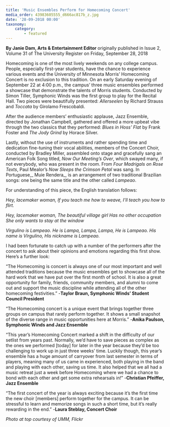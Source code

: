```yaml
---
title: 'Music Ensembles Perform for Homecoming Concert'
media_order: 43983605555_d666ac817b_z.jpg
date: '28-09-2018 00:00'
taxonomy:
    category:
        - featured
---
```


**By Janie Dam, Arts & Entertainment Editor** originally published in Issue 2, Volume 31 of The University Register on Friday, September 28, 2018

Homecoming is one of the most lively weekends on any college campus. People, especially first-year students, have the chance to experience various events and the University of Minnesota Morris’ Homecoming Concert is no exclusion to this tradition. On an early Saturday evening of September 22 at 4:00 p.m., the campus’ three music ensembles performed a showcase that demonstrate the talents of Morris students. Conducted by Simon Tiller, Symphonic Winds was the first group to play for the Recital Hall. Two pieces were beautifully presented: _Allerseelen_ by Richard Strauss and _Toccata_ by Girolamo Frescobaldi.

After the audience members’ enthusiastic applause,  Jazz Ensemble, directed by Jonathan Campbell, gathered and offered a more upbeat vibe through the two classics that they performed: _Blues in Hoss’ Flat_ by Frank Foster and _The Jody Grind_ by Horace Silver.

Lastly, without the use of instruments and rather spending time and dedication fine-tuning their vocal abilities, members of the Concert Choir, conducted by Bradley Miller, assembled onto stage and gracefully sang an American Folk Song titled, _Now Our Meeting’s Over_, which swayed many, if not everybody, who was present in the room. From _Four Madrigals on Rose Texts_, Paul Mealor’s _Now Sleeps the Crimson Petal_ was sang. In Portuguese,_ Muie Rendera_, is an arrangement of two traditional Brazilian songs: one being the same title and the other called _Lampeao_. 

For understanding of this piece, the English translation follows:

_Hey, lacemaker woman,
If you teach me how to weave, 
I’ll teach you how to flirt._

_Hey, lacemaker woman,
The beautiful village girl
Has no other occupation
She only wants to stay at the window_

_Virgulino is Lampeao.
He is Lampa, Lampa, Lampa,
He is Lampeao.
His name is Virgulino,
His nickname is Lampeao._

I had been fortunate to catch up with a number of the performers after the concert to ask about their opinions and emotions regarding this first show. Here’s a further look:

“The Homecoming is concert is always one of our most important and well attended traditions because the music ensembles get to showcase all of the hard work that we have put over the first month of school. It is also a great opportunity for family, friends, community members, and alumni to come out and support the music discipline while attending all of the other homecoming festivities.” -**Taylor Braun, Symphonic Winds’ Student Council President**

“The Homecoming concert is a unique event that brings together three groups on campus that rarely perform together. It shows a small snapshot of the diverse range in music opportunities here at Morris.” -**Anika Paulson, Symphonic Winds and Jazz Ensemble**

“This year’s Homecoming Concert marked a shift in the difficulty of our setlist from years past. Normally, we’d have to save pieces as complex as the ones we performed [today] for later in the year because they’d be too challenging to work up in just three weeks’ time. Luckily though, this year’s ensemble has a huge amount of carryover from last semester in terms of players, meaning many of us came in experienced, both playing in the band and playing with each other, saving us time. It also helped that we all had a music retreat just a week before Homecoming where we had a chance to bond with each other and get some extra rehearsals in!” -**Christian Pfeiffer, Jazz Ensemble**

“The first concert of the year is always exciting because it’s the first time the new choir [members] perform together for the campus. It can be stressful to learn and memorize songs in such a short time, but it’s really rewarding in the end.” -**Laura Steblay, Concert Choir**

_Photo at top courtesy of UMM, Flickr_